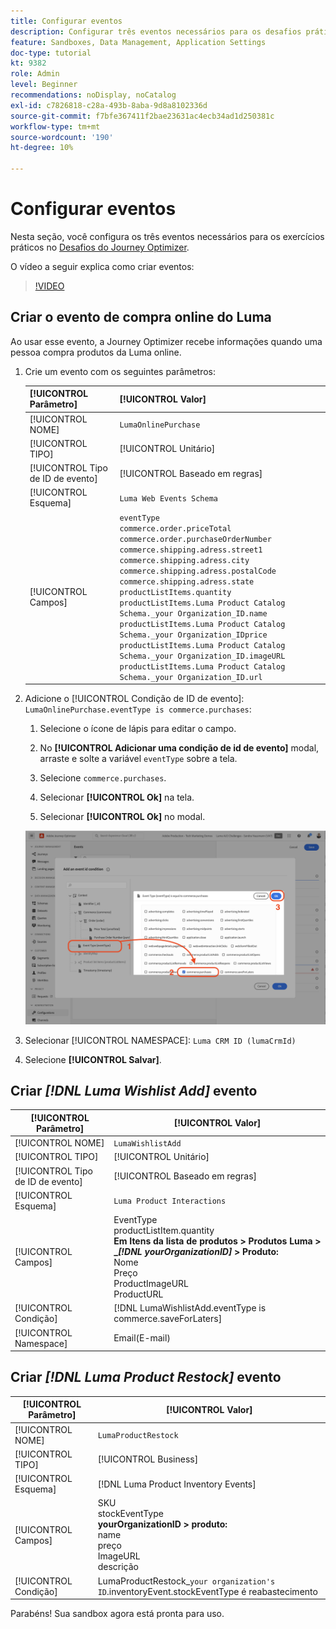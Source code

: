 ```yaml
---
title: Configurar eventos
description: Configurar três eventos necessários para os desafios práticos do Journey Optimizer
feature: Sandboxes, Data Management, Application Settings
doc-type: tutorial
kt: 9382
role: Admin
level: Beginner
recommendations: noDisplay, noCatalog
exl-id: c7826818-c28a-493b-8aba-9d8a8102336d
source-git-commit: f7bfe367411f2bae23631ac4ecb34ad1d250381c
workflow-type: tm+mt
source-wordcount: '190'
ht-degree: 10%

---
```


# Configurar eventos

Nesta seção, você configura os três eventos necessários para os exercícios práticos no [Desafios do Journey Optimizer](/help/challenges/introduction-and-prerequisites.md).

O vídeo a seguir explica como criar eventos:

>[!VIDEO](https://video.tv.adobe.com/v/336253?quality=12)

## Criar o evento de compra online do Luma

Ao usar esse evento, a Journey Optimizer recebe informações quando uma pessoa compra produtos da Luma online.

1. Crie um evento com os seguintes parâmetros:

   | [!UICONTROL Parâmetro] | [!UICONTROL Valor] |
   |-------------|-----------|
   | [!UICONTROL NOME] | `LumaOnlinePurchase` |
   | [!UICONTROL TIPO] | [!UICONTROL Unitário] |
   | [!UICONTROL Tipo de ID de evento] | [!UICONTROL Baseado em regras] |
   | [!UICONTROL Esquema] | `Luma Web Events Schema` |
   | [!UICONTROL Campos] | `eventType` <br>`commerce.order.priceTotal`<br>`commerce.order.purchaseOrderNumber`<br>`commerce.shipping.adress.street1`<br>`commerce.shipping.adress.city`<br>`commerce.shipping.adress.postalCode`<br>`commerce.shipping.adress.state`<br>`productListItems.quantity`<br>`productListItems.Luma Product Catalog Schema._your Organization_ID.name`<br>`productListItems.Luma Product Catalog Schema._your Organization_IDprice`<br>`productListItems.Luma Product Catalog Schema._your Organization_ID.imageURL`<br>`productListItems.Luma Product Catalog Schema._your Organization_ID.url` |

1. Adicione o [!UICONTROL Condição de ID de evento]: `LumaOnlinePurchase.eventType is commerce.purchases`:

   1. Selecione o ícone de lápis para editar o campo.

   1. No **[!UICONTROL Adicionar uma condição de id de evento]** modal, arraste e solte a variável `eventType` sobre a tela.
   1. Selecione `commerce.purchases`.
   1. Selecionar **[!UICONTROL Ok]** na tela.
   1. Selecionar **[!UICONTROL Ok]** no modal.

   ![Adicionar condição de evento](/help/tutorial-configure-a-training-sandbox/assets/Event-lumaOnlinePurchase-condition-1.png)

1. Selecionar [!UICONTROL NAMESPACE]: `Luma CRM ID (lumaCrmId)`

1. Selecione **[!UICONTROL Salvar]**.

## Criar *[!DNL Luma Wishlist Add]* evento

| [!UICONTROL Parâmetro] | [!UICONTROL Valor] |
|-------------|-----------|
| [!UICONTROL NOME] | `LumaWishlistAdd` |
| [!UICONTROL TIPO] | [!UICONTROL Unitário] |
| [!UICONTROL Tipo de ID de evento] | [!UICONTROL Baseado em regras] |
| [!UICONTROL Esquema] | `Luma Product Interactions` |
| [!UICONTROL Campos] | EventType<br>productListItem.quantity<br><b>Em Itens da lista de produtos > Produtos Luma > _*[!DNL yourOrganizationID]* > Produto:</b> <br>Nome<br>Preço<br> ProductImageURL<br>ProductURL |
| [!UICONTROL Condição] | [!DNL LumaWishlistAdd.eventType is commerce.saveForLaters] |
| [!UICONTROL Namespace] | Email(E-mail) |

## Criar *[!DNL Luma Product Restock]* evento

| [!UICONTROL Parâmetro] | [!UICONTROL Valor] |
|-------------|-----------|
| [!UICONTROL NOME] | `LumaProductRestock` |
| [!UICONTROL TIPO] | [!UICONTROL Business] |
| [!UICONTROL Esquema] | [!DNL Luma Product Inventory Events] |
| [!UICONTROL Campos] | SKU <br> stockEventType<br><b> yourOrganizationID > produto:</b> <br>name<br>preço<br> ImageURL<br>descrição |
| [!UICONTROL Condição] | LumaProductRestock_`your organization's ID`.inventoryEvent.stockEventType é reabastecimento |

Parabéns! Sua sandbox agora está pronta para uso.
